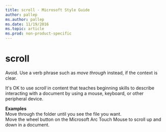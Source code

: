 ```yaml
---
title: scroll - Microsoft Style Guide
author: pallep
ms.author: pallep
ms.date: 11/19/2016
ms.topic: article
ms.prod: non-product-specific
---
```


# scroll

Avoid. Use a verb phrase such as *move through* instead, if the context is clear.

It's OK to use *scroll*
in content that teaches beginning skills to describe
interacting with a document by using a mouse,
keyboard, or other peripheral device.

**Examples**  
Move through the folder until you see the file you want.  
Move the wheel button on the Microsoft Arc Touch Mouse to scroll up and down in a document.
